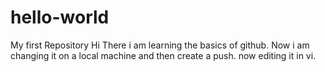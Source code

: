 # hello-world
My first Repository
Hi There i am learning the basics of github.
Now i am changing it on a local machine and then create a push.
now editing it in vi.


